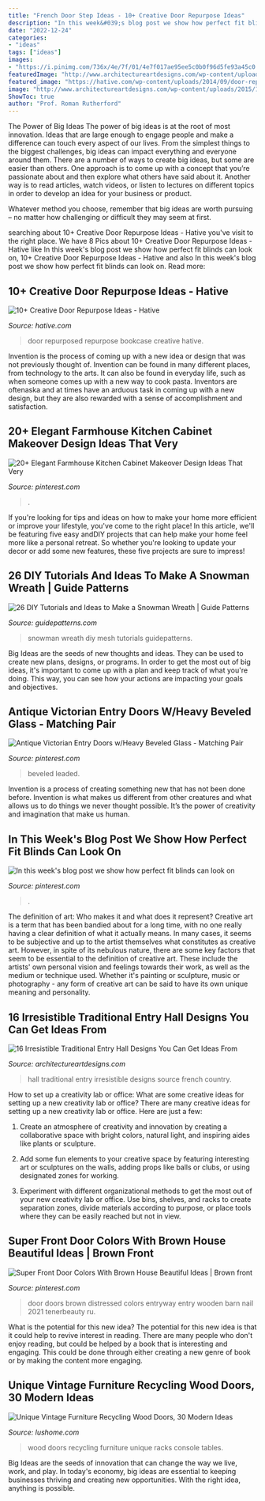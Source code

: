 ```yaml
---
title: "French Door Step Ideas - 10+ Creative Door Repurpose Ideas"
description: "In this week&#039;s blog post we show how perfect fit blinds can look on"
date: "2022-12-24"
categories:
- "ideas"
tags: ["ideas"]
images:
- "https://i.pinimg.com/736x/4e/7f/01/4e7f017ae95ee5c0b0f96d5fe93a45c0.jpg"
featuredImage: "http://www.architectureartdesigns.com/wp-content/uploads/2015/12/16-Irresistible-Traditional-Entry-Hall-Designs-You-Can-Get-Ideas-From-12.jpg"
featured_image: "https://hative.com/wp-content/uploads/2014/09/door-repurpose-ideas/1-repurposed-bookcase.jpg"
image: "http://www.architectureartdesigns.com/wp-content/uploads/2015/12/16-Irresistible-Traditional-Entry-Hall-Designs-You-Can-Get-Ideas-From-12.jpg"
ShowToc: true
author: "Prof. Roman Rutherford"
---
```



The Power of Big Ideas
The power of big ideas is at the root of most innovation. Ideas that are large enough to engage people and make a difference can touch every aspect of our lives. From the simplest things to the biggest challenges, big ideas can impact everything and everyone around them.
There are a number of ways to create big ideas, but some are easier than others. One approach is to come up with a concept that you’re passionate about and then explore what others have said about it. Another way is to read articles, watch videos, or listen to lectures on different topics in order to develop an idea for your business or product.

Whatever method you choose, remember that big ideas are worth pursuing – no matter how challenging or difficult they may seem at first.

	

		
searching about 10+ Creative Door Repurpose Ideas - Hative you've visit to the right place. We have 8 Pics about 10+ Creative Door Repurpose Ideas - Hative like In this week&#039;s blog post we show how perfect fit blinds can look on, 10+ Creative Door Repurpose Ideas - Hative and also In this week&#039;s blog post we show how perfect fit blinds can look on. Read more:
		
    
## 10+ Creative Door Repurpose Ideas - Hative

<img loading=lazy src="https://hative.com/wp-content/uploads/2014/09/door-repurpose-ideas/1-repurposed-bookcase.jpg" onerror="this.onerror=null;this.src='https://tse4.mm.bing.net/th?id=OIP.R8P_-v9kvnpED9XB35TYbAHaLH&amp;pid=15.1';" alt="10+ Creative Door Repurpose Ideas - Hative">

_Source: hative.com_

>door repurposed repurpose bookcase creative hative. 

	

Invention is the process of coming up with a new idea or design that was not previously thought of. Invention can be found in many different places, from technology to the arts. It can also be found in everyday life, such as when someone comes up with a new way to cook pasta. Inventors are oftenaska and at times have an arduous task in coming up with a new design, but they are also rewarded with a sense of accomplishment and satisfaction.

    
## 20+ Elegant Farmhouse Kitchen Cabinet Makeover Design Ideas That Very

<img loading=lazy src="https://i.pinimg.com/736x/4e/7f/01/4e7f017ae95ee5c0b0f96d5fe93a45c0.jpg" onerror="this.onerror=null;this.src='https://tse4.mm.bing.net/th?id=OIP.qCdDntM3C7Rq5QMNceQv3wHaLj&amp;pid=15.1';" alt="20+ Elegant Farmhouse Kitchen Cabinet Makeover Design Ideas That Very">

_Source: pinterest.com_

>. 

	

If you're looking for tips and ideas on how to make your home more efficient or improve your lifestyle, you've come to the right place! In this article, we'll be featuring five easy andDIY projects that can help make your home feel more like a personal retreat. So whether you're looking to update your decor or add some new features, these five projects are sure to impress!

    
## 26 DIY Tutorials And Ideas To Make A Snowman Wreath | Guide Patterns

<img loading=lazy src="http://www.guidepatterns.com/wp-content/uploads/2016/12/Snowman-Mesh-Wreath.jpg" onerror="this.onerror=null;this.src='https://tse2.mm.bing.net/th?id=OIP.Bh77yxksOhR-6PKl8HeqBgHaJ5&amp;pid=15.1';" alt="26 DIY Tutorials and Ideas to Make a Snowman Wreath | Guide Patterns">

_Source: guidepatterns.com_

>snowman wreath diy mesh tutorials guidepatterns. 

	

Big Ideas are the seeds of new thoughts and ideas. They can be used to create new plans, designs, or programs. In order to get the most out of big ideas, it's important to come up with a plan and keep track of what you're doing. This way, you can see how your actions are impacting your goals and objectives.

    
## Antique Victorian Entry Doors W/Heavy Beveled Glass - Matching Pair

<img loading=lazy src="https://i.pinimg.com/736x/4c/d3/8f/4cd38f3d710263498ec5ed636dd3ba97.jpg" onerror="this.onerror=null;this.src='https://tse3.mm.bing.net/th?id=OIP.1xlgOSeCX8hQR-MbX1lU6gHaJ3&amp;pid=15.1';" alt="Antique Victorian Entry Doors w/Heavy Beveled Glass - Matching Pair">

_Source: pinterest.com_

>beveled leaded. 

	

Invention is a process of creating something new that has not been done before. Invention is what makes us different from other creatures and what allows us to do things we never thought possible. It’s the power of creativity and imagination that make us human.

    
## In This Week&#039;s Blog Post We Show How Perfect Fit Blinds Can Look On

<img loading=lazy src="https://i.pinimg.com/736x/d5/0f/90/d50f90a308a9b175f10c8ab89bddcc9f.jpg" onerror="this.onerror=null;this.src='https://tse2.mm.bing.net/th?id=OIP.b0hTiPR4w5ArrDZyMCiZ3wHaJ3&amp;pid=15.1';" alt="In this week&#039;s blog post we show how perfect fit blinds can look on">

_Source: pinterest.com_

>. 

	

The definition of art: Who makes it and what does it represent?
Creative art is a term that has been bandied about for a long time, with no one really having a clear definition of what it actually means. In many cases, it seems to be subjective and up to the artist themselves what constitutes as creative art. However, in spite of its nebulous nature, there are some key factors that seem to be essential to the definition of creative art. These include the artists' own personal vision and feelings towards their work, as well as the medium or technique used. Whether it's painting or sculpture, music or photography - any form of creative art can be said to have its own unique meaning and personality.

    
## 16 Irresistible Traditional Entry Hall Designs You Can Get Ideas From

<img loading=lazy src="http://www.architectureartdesigns.com/wp-content/uploads/2015/12/16-Irresistible-Traditional-Entry-Hall-Designs-You-Can-Get-Ideas-From-12.jpg" onerror="this.onerror=null;this.src='https://tse1.mm.bing.net/th?id=OIP.t1ltZlxlY0axYXJR2FBQTwHaLI&amp;pid=15.1';" alt="16 Irresistible Traditional Entry Hall Designs You Can Get Ideas From">

_Source: architectureartdesigns.com_

>hall traditional entry irresistible designs source french country. 

	

How to set up a creativity lab or office: What are some creative ideas for setting up a new creativity lab or office?
There are many creative ideas for setting up a new creativity lab or office. Here are just a few: 
1. Create an atmosphere of creativity and innovation by creating a collaborative space with bright colors, natural light, and inspiring aides like plants or sculpture.

2. Add some fun elements to your creative space by featuring interesting art or sculptures on the walls, adding props like balls or clubs, or using designated zones for working.

3. Experiment with different organizational methods to get the most out of your new creativity lab or office. Use bins, shelves, and racks to create separation zones, divide materials according to purpose, or place tools where they can be easily reached but not in view.

    
## Super Front Door Colors With Brown House Beautiful Ideas | Brown Front

<img loading=lazy src="https://i.pinimg.com/736x/d1/cf/07/d1cf0719c0ebce961355632096c0b350.jpg" onerror="this.onerror=null;this.src='https://tse2.mm.bing.net/th?id=OIP.pfp5IUoUUrt_wK8Ldc60DQAAAA&amp;pid=15.1';" alt="Super Front Door Colors With Brown House Beautiful Ideas | Brown front">

_Source: pinterest.com_

>door doors brown distressed colors entryway entry wooden barn nail 2021 tenerbeauty ru. 

	

What is the potential for this new idea?
The potential for this new idea is that it could help to revive interest in reading. There are many people who don't enjoy reading, but could be helped by a book that is interesting and engaging. This could be done through either creating a new genre of book or by making the content more engaging.

    
## Unique Vintage Furniture Recycling Wood Doors, 30 Modern Ideas

<img loading=lazy src="http://www.lushome.com/wp-content/uploads/2014/06/recycling-wood-doors-vintage-furniture-racks-console-tables-5.jpg" onerror="this.onerror=null;this.src='https://tse1.mm.bing.net/th?id=OIP.d3DXKrka4njQ0JypYe7rwwAAAA&amp;pid=15.1';" alt="Unique Vintage Furniture Recycling Wood Doors, 30 Modern Ideas">

_Source: lushome.com_

>wood doors recycling furniture unique racks console tables. 

	

Big Ideas are the seeds of innovation that can change the way we live, work, and play. In today's economy, big ideas are essential to keeping businesses thriving and creating new opportunities. With the right idea, anything is possible.

